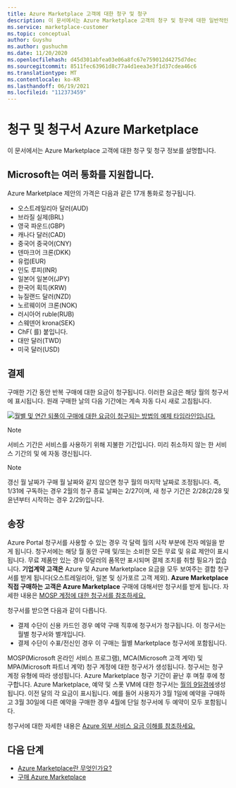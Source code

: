 ```yaml
---
title: Azure Marketplace 고객에 대한 청구 및 청구
description: 이 문서에서는 Azure Marketplace 고객의 청구 및 청구에 대한 일반적인 질문을 설명합니다.
ms.service: marketplace-customer
ms.topic: conceptual
author: Guyshu
ms.author: gushuchm
ms.date: 11/20/2020
ms.openlocfilehash: d45d301abfea03e06a8fc67e759012d4275d7dec
ms.sourcegitcommit: 8511fec63961d8c77a4d1eea3e3f1d37cdea46c6
ms.translationtype: MT
ms.contentlocale: ko-KR
ms.lasthandoff: 06/19/2021
ms.locfileid: "112373459"
---
```

# <a name="azure-marketplace-billing-and-invoicing"></a>청구 및 청구서 Azure Marketplace

이 문서에서는 Azure Marketplace 고객에 대한 청구 및 청구 정보를 설명합니다.

## <a name="microsoft-supports-multiple-currencies"></a>Microsoft는 여러 통화를 지원합니다.

Azure Marketplace 제안의 가격은 다음과 같은 17개 통화로 청구됩니다.

- 오스트레일리아 달러(AUD)
- 브라질 실제(BRL)
- 영국 파운드(GBP)
- 캐나다 달러(CAD)
- 중국어 중국어(CNY)
- 덴마크어 크론(DKK)
- 유럽(EUR)
- 인도 루피(INR)
- 일본어 일본어(JPY)
- 한국어 획득(KRW)
- 뉴질랜드 달러(NZD)
- 노르웨이어 크론(NOK)
- 러시아어 ruble(RUB)
- 스웨덴어 krona(SEK)
- ChF( 를) 붙입니다.
- 대만 달러(TWD)
- 미국 달러(USD)

## <a name="billing"></a>결제

구매한 기간 동안 반복 구매에 대한 요금이 청구됩니다. 이러한 요금은 해당 월의 청구서에 표시됩니다. 원래 구매한 날의 다음 기간에는 계속 자동 다시 새로 고침됩니다.

[![월별 및 연간 되풀이 구매에 대한 요금이 청구되는 방법의 예제 타임라인입니다.](media/billing/billing-charges-recurring.png)](media/billing/billing-charges-recurring.png#lightbox)

>[!NOTE]
> 서비스 기간은 서비스를 사용하기 위해 지불한 기간입니다. 미리 취소하지 않는 한 서비스 기간의 및 에 자동 갱신됩니다.

> [!NOTE]
> 갱신 월 날짜가 구매 월 날짜와 같지 않으면 청구 월의 마지막 날짜로 조정됩니다. 즉, 1/31에 구독하는 경우 2월의 청구 종료 날짜는 2/27이며, 새 청구 기간은 2/28(2/28 및 윤년부터 시작하는 경우 2/29)입니다.

## <a name="invoices"></a>송장

Azure Portal 청구서를 사용할 수 있는 경우 각 달력 월의 시작 부분에 전자 메일을 받게 됩니다. 청구서에는 해당 월 동안 구매 및/또는 소비한 모든 무료 및 유료 제안이 표시됩니다. 무료 제품만 있는 경우 0달러의 품목만 표시되며 결제 조치를 취할 필요가 없습니다. **기업계약 고객은** Azure 및 Azure Marketplace 요금을 모두 보여주는 결합 청구서를 받게 됩니다(오스트레일리아, 일본 및 싱가포르 고객 제외). **Azure Marketplace 직접 구매하는 고객은 Azure Marketplace** 구매에 대해서만 청구서를 받게 됩니다. 자세한 내용은 [MOSP 계정에 대한 청구서를 참조하세요.](/azure/cost-management-billing/understand/download-azure-invoice#invoices-for-mosp-billing-accounts)

청구서를 받으면 다음과 같이 다릅니다.

- 결제 수단이 신용 카드인 경우 예약 구매 직후에 청구서가 청구됩니다. 이 청구서는 월별 청구서와 별개입니다.
- 결제 수단이 수표/전신인 경우 이 구매는 월별 Marketplace 청구서에 포함됩니다.

MOSP(Microsoft 온라인 서비스 프로그램), MCA(Microsoft 고객 계약) 및 MPA(Microsoft 파트너 계약) 청구 계정에 대한 청구서가 생성됩니다. 청구서는 청구 계정 유형에 따라 생성됩니다. Azure Marketplace 청구 기간이 끝난 후 며칠 후에 청구합니다. Azure Marketplace, 예약 및 스폿 VM에 대한 청구서는 [월의 9일경에](/azure/cost-management-billing/understand/download-azure-invoice#invoices-for-mosp-billing-accounts)생성됩니다. 이전 달의 각 요금이 표시됩니다. 예를 들어 사용자가 3월 1일에 예약을 구매하고 3월 30일에 다른 예약을 구매한 경우 4월에 단일 청구서에 두 예약이 모두 포함됩니다.

청구서에 대한 자세한 내용은 [Azure 외부 서비스 요금 이해를 참조하세요.](/azure/cost-management-billing/understand/understand-azure-marketplace-charges)

## <a name="next-steps"></a>다음 단계

- [Azure Marketplace란 무엇인가요?](azure-marketplace-overview.md)
- [구매 Azure Marketplace](azure-purchasing-invoicing.md)
